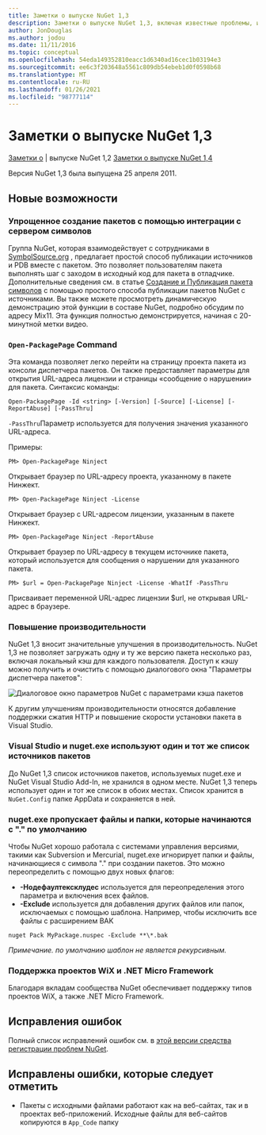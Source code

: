 ```yaml
---
title: Заметки о выпуске NuGet 1,3
description: Заметки о выпуске NuGet 1,3, включая известные проблемы, исправления ошибок, добавленные функции и DCR.
author: JonDouglas
ms.author: jodou
ms.date: 11/11/2016
ms.topic: conceptual
ms.openlocfilehash: 54eda149352810eacc1d6340ad16cec1b03194e3
ms.sourcegitcommit: ee6c3f203648a5561c809db54ebeb1d0f0598b68
ms.translationtype: MT
ms.contentlocale: ru-RU
ms.lasthandoff: 01/26/2021
ms.locfileid: "98777114"
---
```

# <a name="nuget-13-release-notes"></a>Заметки о выпуске NuGet 1,3

[Заметки о](../release-notes/nuget-1.2.md)  |  выпуске NuGet 1,2 [Заметки о выпуске NuGet 1,4](../release-notes/nuget-1.4.md)

Версия NuGet 1,3 была выпущена 25 апреля 2011.

## <a name="new-features"></a>Новые возможности

### <a name="streamlined-package-creation-with-symbol-server-integration"></a>Упрощенное создание пакетов с помощью интеграции с сервером символов

Группа NuGet, которая взаимодействует с сотрудниками в [SymbolSource.org](http://www.symbolsource.org/) , предлагает простой способ публикации источников и PDB вместе с пакетом. Это позволяет пользователям пакета выполнять шаг с заходом в исходный код для пакета в отладчике. Дополнительные сведения см. в статье [Создание и Публикация пакета символов](../create-packages/symbol-packages.md) с помощью простого способа публикации пакетов NuGet с источниками. Вы также можете просмотреть динамическую демонстрацию этой функции в составе NuGet, подробно обсудим по адресу Mix11. Эта функция полностью демонстрируется, начиная с 20-минутной метки видео.

### <a name="open-packagepage-command"></a>`Open-PackagePage` Command

Эта команда позволяет легко перейти на страницу проекта пакета из консоли диспетчера пакетов. Он также предоставляет параметры для открытия URL-адреса лицензии и страницы «сообщение о нарушении» для пакета.
Синтаксис команды:

```
Open-PackagePage -Id <string> [-Version] [-Source] [-License] [-ReportAbuse] [-PassThru]
```

`-PassThru`Параметр используется для получения значения указанного URL-адреса.

Примеры:

```
PM> Open-PackagePage Ninject
```

Открывает браузер по URL-адресу проекта, указанному в пакете Нинжект.

```
PM> Open-PackagePage Ninject -License
```

Открывает браузер с URL-адресом лицензии, указанным в пакете Нинжект.

```
PM> Open-PackagePage Ninject -ReportAbuse
```

Открывает браузер по URL-адресу в текущем источнике пакета, который используется для сообщения о нарушении для указанного пакета.

```
PM> $url = Open-PackagePage Ninject -License -WhatIf -PassThru
```

Присваивает переменной URL-адрес лицензии $url, не открывая URL-адрес в браузере.

### <a name="performance-improvements"></a>Повышение производительности

NuGet 1,3 вносит значительные улучшения в производительность. NuGet 1,3 не позволяет загружать одну и ту же версию пакета несколько раз, включая локальный кэш для каждого пользователя. Доступ к кэшу можно получить и очистить с помощью диалогового окна "Параметры диспетчера пакетов":

![Диалоговое окно параметров NuGet с параметрами кэша пакетов](./media/nuget-options.png)

К другим улучшениям производительности относятся добавление поддержки сжатия HTTP и повышение скорости установки пакета в Visual Studio.

### <a name="visual-studio-and-nugetexe-uses-the-same-list-of-package-sources"></a>Visual Studio и nuget.exe используют один и тот же список источников пакетов

До NuGet 1,3 список источников пакетов, используемых nuget.exe и NuGet Visual Studio Add-In, не хранился в одном месте. NuGet 1,3 теперь использует один и тот же список в обоих местах. Список хранится в `NuGet.Config` папке AppData и сохраняется в ней.

### <a name="nugetexe-ignores-files-and-folders-that-start-with--by-default"></a>nuget.exe пропускает файлы и папки, которые начинаются с "." по умолчанию

Чтобы NuGet хорошо работала с системами управления версиями, такими как Subversion и Mercurial, nuget.exe игнорирует папки и файлы, начинающиеся с символа "." при создании пакетов. Это можно переопределить с помощью двух новых флагов:

* __-Нодефаултексклудес__ используется для переопределения этого параметра и включения всех файлов.
* __-Exclude__ используется для добавления других файлов или папок, исключаемых с помощью шаблона. Например, чтобы исключить все файлы с расширением BAK

```cli
nuget Pack MyPackage.nuspec -Exclude **\*.bak
```  

_Примечание. по умолчанию шаблон не является рекурсивным._

### <a name="support-for-wix-projects-and-the-net-micro-framework"></a>Поддержка проектов WiX и .NET Micro Framework

Благодаря вкладам сообщества NuGet обеспечивает поддержку типов проектов WiX, а также .NET Micro Framework.

## <a name="bug-fixes"></a>Исправления ошибок

Полный список исправлений ошибок см. в [этой версии средства регистрации проблем NuGet](http://nuget.codeplex.com/workitem/list/advanced?keyword=&status=All&type=All&priority=All&release=NuGet%201.3&assignedTo=All&component=All&sortField=LastUpdatedDate&sortDirection=Descending&page=0).

## <a name="bug-fixes-worth-noting"></a>Исправлены ошибки, которые следует отметить

* Пакеты с исходными файлами работают как на веб-сайтах, так и в проектах веб-приложений.
Исходные файлы для веб-сайтов копируются в `App_Code` папку
